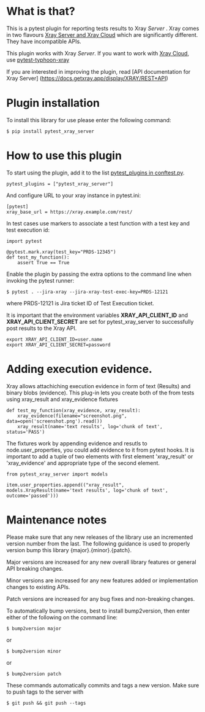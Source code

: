 What is that?
======================

This is a pytest plugin for reporting tests results to Xray *Server* . Xray
comes in two flavours [Xray Server and Xray Cloud](https://docs.getxray.app/display/XRAYCLOUD/Xray+Server+and+Xray+Cloud)
which are significantly different. They have incompatible APIs.

This plugin works with Xray *Server*. If you want to work with [Xray Cloud](https://xray.cloud.xpand-it.com), use [pytest-typhoon-xray](https://github.com/typhoon-hil/pytest-typhoon-xray)

If you are interested in improving the plugin, read [API documentation for Xray Server] (https://docs.getxray.app/display/XRAY/REST+API)

Plugin installation
======================

To install this library for use please enter the following command:

    $ pip install pytest_xray_server

How to use this plugin
======================

To start using the plugin, add it to the list [pytest_plugins in conftest.py](https://docs.pytest.org/en/stable/plugins.html).

    pytest_plugins = ["pytest_xray_server"]

And configure URL to your xray instance in pytest.ini:

    [pytest]
    xray_base_url = https://xray.example.com/rest/

In test cases use markers to associate a test function with a test key and test execution id:

    import pytest

    @pytest.mark.xray(test_key="PRDS-12345")
    def test_my_function():
        assert True == True

Enable the plugin by passing the extra options to the command line when invoking the pytest runner:

    $ pytest . --jira-xray --jira-xray-test-exec-key=PRDS-12121

where PRDS-12121 is Jira ticket ID of Test Execution ticket.

It is important that the environment variables **XRAY_API_CLIENT_ID** and **XRAY_API_CLIENT_SECRET** are set for pytest_xray_server to successfully post results to the Xray API.

    export XRAY_API_CLIENT_ID=user.name
    export XRAY_API_CLIENT_SECRET=password

Adding execution evidence.
======================

Xray allows attachiching execution evidence in form of text (Results) and binary
blobs (evidence). This plug-in lets you create both of the from tests using xray_result and xray_evidence fixtures

    def test_my_function(xray_evidence, xray_result):
        xray_evidence(filename="screenshot.png", data=open('screenshot.png').read())
        xray_result(name='text results', log='chunk of text', status='PASS')

The fixtures work by appending evidence and resutls to node.user_properties, you
could add evidence to it from pytest hooks. It is important to add a tuple of
two elements with first element 'xray_result' or 'xray_evidence' and appropriate
type of the second element.

    from pytest_xray_server import models

    item.user_properties.append(("xray_result", models.XrayResult(name='text results', log='chunk of text', outcome='passed')))


Maintenance notes
======================
Please make sure that any new releases of the library use an incremented version number from the last. The following guidance is used to properly version bump this library {major}.{minor}.{patch}.

Major versions are increased for any new overall library features or general API breaking changes.

Minor versions are increased for any new features added or implementation changes to existing APIs.

Patch versions are increased for any bug fixes and non-breaking changes.

To automatically bump versions, best to install bump2version, then enter either of the following on the command line:

    $ bump2version major

or

    $ bump2version minor

or

    $ bump2version patch

These commands automatically commits and tags a new version. Make sure to push tags to the server with 

    $ git push && git push --tags

